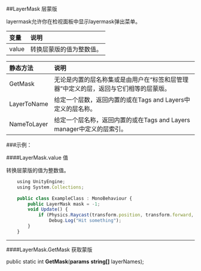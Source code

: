 ##LayerMask 层蒙版

layermask允许你在检视面板中显示layermask弹出菜单。

|变量|说明|
|:--|:--|
|value|转换层蒙版的值为整数值。|

|静态方法|说明|
|:--|:--|
|GetMask|无论是内置的层名称集或是由用户在“标签和层管理器”中定义的层，返回与它们相等的层蒙版。|
|LayerToName|给定一个层数，返回内置的或在Tags and Layers中定义的层名称。|
|NameToLayer|给定一个层名称，返回内置的或在Tags and Layers manager中定义的层索引。|

###示例：

####LayerMask.value 值

转换层蒙版的值为整数值。

```javascript
    using UnityEngine;
    using System.Collections;
 
    public class ExampleClass : MonoBehaviour {
        public LayerMask mask = -1;
        void Update() {
            if (Physics.Raycast(transform.position, transform.forward, 100, mask.value))
                Debug.Log("Hit something");
        }
    }
```

---

####LayerMask.GetMask 获取蒙版

public static int **GetMask**(**params** **string[]** layerNames);
